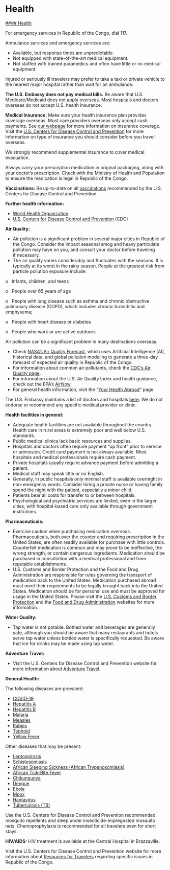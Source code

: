 # Health

[#### Health](javascript:void(0); "Health")

For emergency services in Republic of the Congo, dial 117.

Ambulance services and emergency services are:

* Available, but response times are unpredictable.
* Not equipped with state-of-the-art medical equipment.
* Not staffed with trained paramedics and often have little or no medical equipment.

Injured or seriously ill travelers may prefer to take a taxi or private vehicle to the nearest major hospital rather than wait for an ambulance.

**The U.S. Embassy does not pay medical bills.** Be aware that U.S. Medicare/Medicaid does not apply overseas. Most hospitals and doctors overseas do not accept U.S. health insurance.

**Medical Insurance:** Make sure your health insurance plan provides coverage overseas. Most care providers overseas only accept cash payments. See [our webpage](https://travel.state.gov/content/travel/en/international-travel/before-you-go/your-health-abroad/Insurance_Coverage_Overseas.html) for more information on insurance coverage. Visit the [U.S. Centers for Disease Control and Prevention](https://wwwnc.cdc.gov/travel/page/insurance) for more information on type of insurance you should consider before you travel overseas.

We strongly recommend supplemental insurance to cover medical evacuation.

Always carry your prescription medication in original packaging, along with your doctor’s prescription. Check with the Ministry of Health and Population to ensure the medication is legal in Republic of the Congo.

**Vaccinations:** Be up-to-date on all [vaccinations](http://wwwnc.cdc.gov/travel/page/vaccinations.htm) recommended by the U.S. Centers for Disease Control and Prevention.

**Further health information:**

* [World Health Organization](https://www.who.int/)
* [U.S. Centers for Disease Control and Prevention](http://wwwnc.cdc.gov/travel/) (CDC)

**Air Quality:**

* Air pollution is a significant problem in several major cities in Republic of the Congo. Consider the impact seasonal smog and heavy particulate pollution may have on you, and consult your doctor before traveling if necessary.
* The air quality varies considerably and fluctuates with the seasons. It is typically at its worst in the rainy season. People at the greatest risk from particle pollution exposure include:

o   Infants, children, and teens

o   People over 65 years of age

o   People with lung disease such as asthma and chronic obstructive pulmonary disease (COPD), which includes chronic bronchitis and emphysema;

o   People with heart disease or diabetes

o   People who work or are active outdoors

Air pollution can be a significant problem in many destinations overseas.

* Check [NASA’s Air Quality Forecast](https://aeronet.gsfc.nasa.gov/new_web/aqforecast), which uses Artificial Intelligence (AI), historical data, and global pollution modeling to generate a three-day forecast of expected air quality in Republic of the Congo.
* For information about common air pollutants, check the [CDC’s Air Quality page](https://www.cdc.gov/air-quality/pollutants/).
* For information about the U.S. Air Quality Index and health guidance, check out the EPA’s [AirNow](https://www.airnow.gov/aqi/aqi-basics/).
* For general health information, visit the “[Your Health Abroad](https://travel.state.gov/content/travel/en/international-travel/before-you-go/your-health-abroad.html)” page.

The U.S. Embassy maintains a list of doctors and hospitals [here](https://cg.usembassy.gov/medical-assistance/). We do not endorse or recommend any specific medical provider or clinic.

**Health facilities in general:**

* Adequate health facilities are not available throughout the country. Health care in rural areas is extremely poor and well below U.S. standards.
* Public medical clinics lack basic resources and supplies.
* Hospitals and doctors often require payment “up front” prior to service or admission. Credit card payment is not always available. Most hospitals and medical professionals require cash payment.
* Private hospitals usually require advance payment before admitting a patient.
* Medical staff may speak little or no English.
* Generally, in public hospitals only minimal staff is available overnight in non-emergency wards. Consider hiring a private nurse or having family spend the night with the patient, especially a minor child.
* Patients bear all costs for transfer to or between hospitals.
* Psychological and psychiatric services are limited, even in the larger cities, with hospital-based care only available through government institutions.

**Pharmaceuticals:**

* Exercise caution when purchasing medication overseas. Pharmaceuticals, both over the counter and requiring prescription in the United States, are often readily available for purchase with little controls. Counterfeit medication is common and may prove to be ineffective, the wrong strength, or contain dangerous ingredients. Medication should be purchased in consultation with a medical professional and from reputable establishments.
* U.S. Customs and Border Protection and the Food and Drug Administration are responsible for rules governing the transport of medication back to the United States. Medication purchased abroad must meet their requirements to be legally brought back into the United States. Medication should be for personal use and must be approved for usage in the United States. Please visit the [U.S. Customs and Border Protection](https://www.cbp.gov/travel/us-citizens/know-before-you-go/prohibited-and-restricted-items) and the [Food and Drug Administration](https://www.fda.gov/drugs/resourcesforyou/consumers/buyingusingmedicinesafely/buyingmedicinefromoutsidetheunitedstates/default.htm) websites for more information.

**Water Quality:**

* Tap water is not potable. Bottled water and beverages are generally safe, although you should be aware that many restaurants and hotels serve tap water unless bottled water is specifically requested. Be aware that ice for drinks may be made using tap water.

**Adventure Travel:**

* Visit the U.S. Centers for Disease Control and Prevention website for more information about [Adventure Travel](https://wwwnc.cdc.gov/travel/page/adventure).

**General Health:**

The following diseases are prevalent:

* [COVID-19](https://wwwnc.cdc.gov/travel/diseases/covid19)
* [Hepatitis A](https://wwwnc.cdc.gov/travel/diseases/hepatitis-a)
* [Hepatitis B](https://wwwnc.cdc.gov/travel/diseases/hepatitis-b)
* [Malaria](https://wwwnc.cdc.gov/travel/diseases/malaria)
* [Measles](https://wwwnc.cdc.gov/travel/diseases/measles)
* [Rabies](https://wwwnc.cdc.gov/travel/diseases/rabies)
* [Typhoid](https://wwwnc.cdc.gov/travel/diseases/typhoid)
* [Yellow Fever](https://wwwnc.cdc.gov/travel/diseases/yellow-fever)

Other diseases that may be present:

* [Leptospirosis](https://wwwnc.cdc.gov/travel/diseases/leptospirosis%22%20/t%20%22_blank)
* [Schistosomiasis](https://wwwnc.cdc.gov/travel/diseases/schistosomiasis%22%20/t%20%22_blank)
* [African Sleeping Sickness (African Trypanosomiasis)](https://wwwnc.cdc.gov/travel/diseases/african-sleeping-sickness-african-trypansosomiasis%22%20/t%20%22_blank)
* [African Tick-Bite Fever](https://wwwnc.cdc.gov/travel/diseases/african-tick-bite-fever%22%20/t%20%22_blank)
* [Chikungunya](https://wwwnc.cdc.gov/travel/diseases/chikungunya%22%20/t%20%22_blank)
* [Dengue](https://wwwnc.cdc.gov/travel/diseases/dengue%22%20/t%20%22_blank)
* [Ebola](https://wwwnc.cdc.gov/travel/diseases/ebola%22%20/t%20%22_blank)
* [Mpox](https://wwwnc.cdc.gov/travel/diseases/mpox%22%20/t%20%22_blank)
* [Hantavirus](https://wwwnc.cdc.gov/travel/diseases/hantavirus%22%20/t%20%22_blank)
* [Tuberculosis (TB)](https://wwwnc.cdc.gov/travel/diseases/tuberculosis%22%20/t%20%22_blank)

Use the U.S. Centers for Disease Control and Prevention recommended mosquito repellents and sleep under insecticide-impregnated mosquito nets. Chemoprophylaxis is recommended for all travelers even for short stays.

**HIV/AIDS:** HIV treatment is available at the Central Hospital in Brazzaville.

Visit the U.S. Centers for Disease Control and Prevention website for more information about [Resources for Travelers](https://wwwnc.cdc.gov/travel/page/traveler-information-center) regarding specific issues in Republic of the Congo.